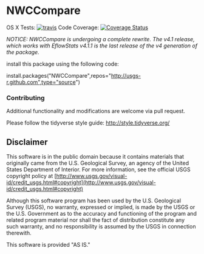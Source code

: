 NWCCompare
==========

OS X Tests: [![travis](https://travis-ci.org/USGS-R/NWCCompare.svg?branch=master)](https://travis-ci.org/USGS-R/NWCCompare)
Code Coverage: [![Coverage Status](https://coveralls.io/repos/github/USGS-R/NWCCompare/badge.svg?branch=master)](https://coveralls.io/github/USGS-R/NWCCompare?branch=master)

*NOTICE: NWCCompare is undergoing a complete rewrite. The v4.1 release, which works with EflowStats v4.1.1 is the last release of the v4 generation of the package.*

install this package using the following code:

install.packages("NWCCompare",repos="http://usgs-r.github.com",type="source")

### Contributing

Additional functionality and modifications are welcome via pull request.  

Please follow the tidyverse style guide: http://style.tidyverse.org/

Disclaimer
----------
This software is in the public domain because it contains materials that originally came from the U.S. Geological Survey, an agency of the United States Department of Interior. For more information, see the official USGS copyright policy at [http://www.usgs.gov/visual-id/credit_usgs.html#copyright](http://www.usgs.gov/visual-id/credit_usgs.html#copyright)


Although this software program has been used by the U.S. Geological Survey (USGS), no warranty, expressed or implied, is made by the USGS or the U.S. Government as to the accuracy and functioning of the program and related program material nor shall the fact of distribution constitute any such warranty, and no responsibility is assumed by the USGS in connection therewith.

This software is provided "AS IS."
